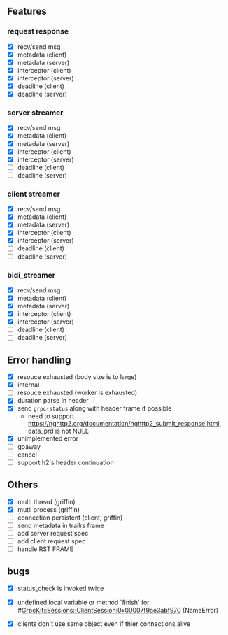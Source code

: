 ## Features

### request response

- [x] recv/send msg
- [x] metadata (client)
- [x] metadata (server)
- [x] interceptor (client)
- [x] interceptor (server)
- [x] deadline (client)
- [x] deadline (server)

### server streamer

- [x] recv/send msg
- [x] metadata (client)
- [x] metadata (server)
- [x] interceptor (client)
- [x] interceptor (server)
- [ ] deadline (client)
- [ ] deadline (server)

### client streamer

- [x] recv/send msg
- [x] metadata (client)
- [x] metadata (server)
- [x] interceptor (client)
- [x] interceptor (server)
- [ ] deadline (client)
- [ ] deadline (server)

### bidi_streamer

- [x] recv/send msg
- [x] metadata (client)
- [x] metadata (server)
- [x] interceptor (client)
- [x] interceptor (server)
- [ ] deadline (client)
- [ ] deadline (server)

## Error handling

- [x] resouce exhausted (body size is to large)
- [x] internal
- [ ] resouce exhausted (worker is exhausted)
- [x] duration parse in header
- [x] send `grpc-status` along with header frame if possible
   - need to support  https://nghttp2.org/documentation/nghttp2_submit_response.html, data_prd is not NULL
- [x] unimplemented error
- [ ] goaway
- [ ] cancel
- [ ] support h2's header continuation

## Others

- [x] multi thread (griffin)
- [x] mutli process (griffin)
- [ ] connection persistent (client, griffin)
- [ ] send metadata in trailrs frame
- [ ] add server request spec
- [ ] add client request spec
- [ ] handle RST FRAME

## bugs

- [x] status_check is invoked twice
- [x] undefined local variable or method `finish' for #<GrpcKit::Sessions::ClientSession:0x00007f9ae3abf970> (NameError)
- [x] clients don't use same object even if thier connections alive

